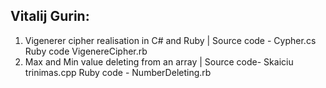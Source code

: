 ## Vitalij Gurin:
1) Vigenerer cipher realisation in C# and Ruby |
Source code - Cypher.cs
Ruby code VigenereCipher.rb
2) Max and Min value deleting from an array |
Source code- Skaiciu trinimas.cpp
Ruby code - NumberDeleting.rb
